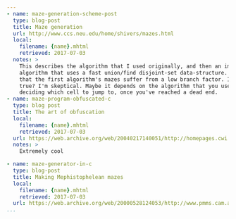 ```yaml
---
- name: maze-generation-scheme-post
  type: blog-post
  title: Maze generation
  url: http://www.ccs.neu.edu/home/shivers/mazes.html
  local:
    filename: {name}.mhtml
    retrieved: 2017-07-03
  notes: >
    This describes the algorithm that I used originally, and then an improved
    algorithm that uses a fast union/find disjoint-set data-structure. He says
    that the first algorithm's mazes suffer from a low branch factor. Is this
    true? I'm skeptical. Maybe it depends on the algorithm that you use when
    deciding which cell to jump to, once you've reached a dead end.
- name: maze-program-obfuscated-c
  type: blog post
  title: The art of obfuscation
  local:
    filename: {name}.mhtml
    retrieved: 2017-07-03
  url: https://web.archive.org/web/20040217140051/http://homepages.cwi.nl/~tromp/maze.html
  notes: >
    Extremely cool

- name: maze-generator-in-c
  type: blog-post
  title: Making Mephistophelean mazes
  local:
    filename: {name}.mhtml
    retrieved: 2017-07-03
  url: https://web.archive.org/web/20000528124053/http://www.pmms.cam.ac.uk/~gjm11/programs/maze/index.html
...
```

